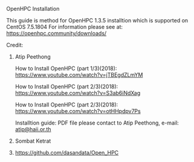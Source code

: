 OpenHPC Installation

This guide is method for OpenHPC 1.3.5 installtion which is supported on CentOS 7.5.1804 
For information please see at: https://openhpc.community/downloads/

Credit: 
1. Atip Peethong

   How to Install OpenHPC (part 1/3)(2018): https://www.youtube.com/watch?v=jTBEgdZLmYM

   How to Install OpenHPC (part 2/3)(2018): https://www.youtube.com/watch?v=S3ab6iNdXag

   How to Install OpenHPC (part 2/3)(2018): https://www.youtube.com/watch?v=otHHpdpv7Ps

   Installtion guide: PDF file please contact to Atip Peethong, e-mail: atip@haii.or.th

2. Sombat Ketrat
3. https://github.com/dasandata/Open_HPC
